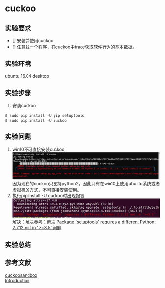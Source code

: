 # cuckoo
## 实验要求
- [] 安装并使用cuckoo
- [] 任意找一个程序，在cuckoo中trace获取软件行为的基本数据。
## 实验环境
ubuntu 16.04 desktop
## 实验步骤
1. 安装cuckoo  
```
$ sudo pip install -U pip setuptools
$ sudo pip install -U cuckoo
```

## 实验问题
1. win10不可直接安装cuckoo  
![](images/wrong1.png)  
因为现在的cuckoo只支持python2，因此只有在win10上使用ubuntu系统或者虚拟机的方式，不可直接安装使用。
2. 执行pip install -U cuckoo时出现报错  
![](images/wrong2.png)    
解决：[解决参考：解决 Package 'setuptools' requires a different Python: 2.7.12 not in '>=3.5' 问题](https://blog.csdn.net/weixin_43350700/article/details/104597730)  
## 实验总结
## 参考文献
[cuckoosandbox](https://cuckoosandbox.org/)  
[Introduction](https://cuckoo.readthedocs.io/en/latest/introduction/)